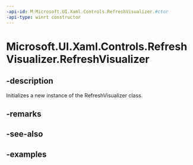 ```yaml
---
-api-id: M:Microsoft.UI.Xaml.Controls.RefreshVisualizer.#ctor
-api-type: winrt constructor
---
```

<!-- Method syntax.
public RefreshVisualizer.RefreshVisualizer()
-->

# Microsoft.UI.Xaml.Controls.RefreshVisualizer.RefreshVisualizer


## -description

Initializes a new instance of the RefreshVisualizer class.


## -remarks


## -see-also


## -examples


